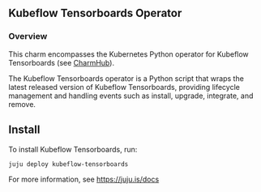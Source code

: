 ## Kubeflow Tensorboards Operator

### Overview
This charm encompasses the Kubernetes Python operator for Kubeflow Tensorboards (see
[CharmHub](https://charmhub.io/?q=kubeflow-tensorboards)).

The Kubeflow Tensorboards operator is a Python script that wraps the latest released version
of Kubeflow Tensorboards, providing lifecycle management and handling events such as install,
upgrade, integrate, and remove.

## Install

To install Kubeflow Tensorboards, run:

    juju deploy kubeflow-tensorboards

For more information, see https://juju.is/docs
